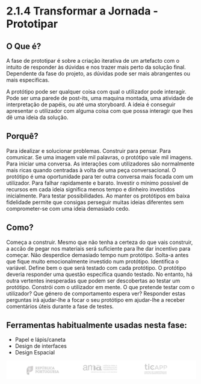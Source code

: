 ﻿# 2.1.4 Transformar a Jornada - Prototipar

## O Que é?
A fase de prototipar é sobre a criação iterativa de um artefacto com o intuito de responder às dúvidas e nos trazer mais perto da solução final. Dependente da fase do projeto, as dúvidas pode ser mais abrangentes ou mais especificas.

A protótipo pode ser qualquer coisa com qual o utilizador pode interagir. Pode ser uma parede de post-its, uma maquina montada, uma atividade de interpretação de papéis, ou até uma storyboard. A ideia é conseguir apresentar o utilizador com alguma coisa com que possa interagir que lhes dê uma ideia da solução. 
	
## Porquê?

Para idealizar e solucionar problemas. Construir para pensar.
Para comunicar. Se uma imagem vale mil palavras, o protótipo vale mil imagens.
Para iniciar uma conversa. As interações com utilizadores são normalmente mais ricas quando centradas à volta de uma peça conversacional. O protótipo é uma oportunidade para ter outra conversa mais focada com um utilizador.
Para falhar rapidamente e barato. Investir o mínimo possível de recursos em cada ideia significa menos tempo e dinheiro investidos inicialmente. 
Para testar possibilidades. Ao manter os protótipos em baixa fidelidade permite que consigas perseguir muitas ideias diferentes sem comprometer-se com uma ideia demasiado cedo.
	
## Como?
Começa a construir. Mesmo que não tenha a certeza do que vais construir, a accão de pegar nos materiais será suficiente para lhe dar incentivo para começar. 
Não desperdice demasiado tempo num protótipo. Solta-a antes que fique muito emocionalmente investido num protótipo.
Identifica o variável. Define bem o que será testado com cada protótipo. O protótipo deveria responder uma questão especifica quando testado. No entanto, há outra vertentes inesperadas que podem ser descobertas ao testar um protótipo.
Constrói com o utilizador em mente. O que pretende testar com o utilizador? Que género de comportamento espera ver? Responder  estas perguntas irá ajudar-lhe a focar o seu protótipo em ajudar-lhe a receber comentários úteis durante a fase de testes.
	
## Ferramentas habitualmente usadas nesta fase:
* 	Papel e lápis/caneta
* 	Design de interfaces
* 	Design Espacial
 
 
 ![rodapé](images/rodape.png)
